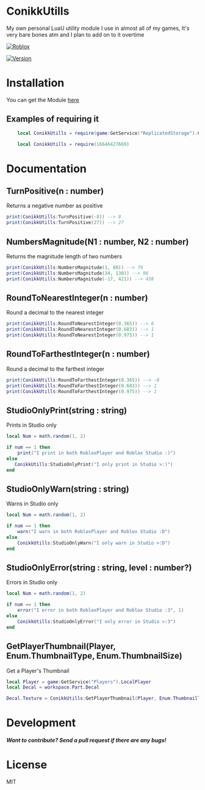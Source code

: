 # ConikkUtills
My own personal LuaU utility module I use in almost all of my games, It's very bare bones atm and I plan to add on to it overtime


[![Roblox](https://conikku.neocities.org/github%20assets/POWERED%20by%20roblox.png)](https://www.roblox.com)

[![Version](https://conikku.neocities.org/github%20assets/ver%20ConikkUtills.svg)](https://www.conikku.com)

# Installation
You can get the Module [here](https://www.roblox.com/library/16646427669/)

## Examples of requiring it

```lua
    local ConikkUtills = require(game:GetService("ReplicatedStorage").ConikkUtills)
```

```lua
    local ConikkUtills = require(16646427669)
```

# Documentation
## TurnPositive(n : number)
Returns a negative number as positive

```lua
print(ConikkUtills:TurnPositive(-8)) --> 8
print(ConikkUtills:TurnPositive(27)) --> 27
```

## NumbersMagnitude(N1 : number, N2 : number)
Returns the magnitude length of two numbers

```lua
print(ConikkUtills:NumbersMagnitude(1, 80)) --> 79
print(ConikkUtills:NumbersMagnitude(34, 130)) --> 96
print(ConikkUtills:NumbersMagnitude(-17, 421)) --> 438
```

## RoundToNearestInteger(n : number)
Round a decimal to the nearest integer

```lua
print(ConikkUtills:RoundToNearestInteger(0.365)) --> 0
print(ConikkUtills:RoundToNearestInteger(0.683)) --> 1
print(ConikkUtills:RoundToNearestInteger(0.975)) --> 1
```

## RoundToFarthestInteger(n : number)
Round a decimal to the farthest integer

```lua
print(ConikkUtills:RoundToFarthestInteger(0.365)) --> -0
print(ConikkUtills:RoundToFarthestInteger(0.683)) --> 1
print(ConikkUtills:RoundToFarthestInteger(0.975)) --> 1
```

## StudioOnlyPrint(string : string)
Prints in Studio only

```lua
local Num = math.random(1, 2)

if num == 1 then
    print("I print in both RobloxPlayer and Roblox Studio :)")
else
   ConikkUtills:StudioOnlyPrint("I only print in Studio >:)")
end
```

## StudioOnlyWarn(string : string)
Warns in Studio only

```lua
local Num = math.random(1, 2)

if num == 1 then
    warn("I warn in both RobloxPlayer and Roblox Studio :D")
else
    ConikkUtills:StudioOnlyWarn("I only warn in Studio >:D")
end
```

## StudioOnlyError(string : string, level : number?)
Errors in Studio only

```lua
local Num = math.random(1, 2)

if num == 1 then
    error("I error in both RobloxPlayer and Roblox Studio :3", 1)
else
    ConikkUtills:StudioOnlyError("I only error in Studio >:3")
end
```

## GetPlayerThumbnail(Player, Enum.ThumbnailType, Enum.ThumbnailSize)
Get a Player's Thumbnail

```lua
local Player = game:GetService("Players").LocalPlayer
local Decal = workspace.Part.Decal

Decal.Texture = ConikkUtills:GetPlayerThumbnail(Player, Enum.ThumbnailType.HeadShot, Enum.ThumbnailSize.Size420x420)
```

# Development
##### Want to contribute? Send a pull request if there are any bugs!

# License
MIT
